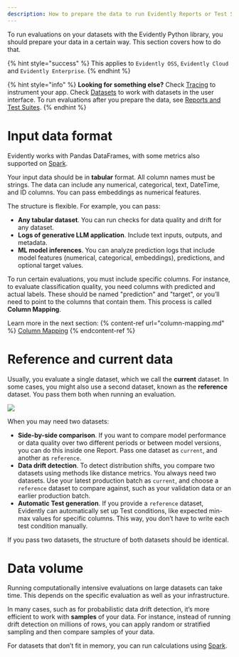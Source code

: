 ```yaml
---
description: How to prepare the data to run Evidently Reports or Test Suites.
---
```


To run evaluations on your datasets with the Evidently Python library, you should prepare your data in a certain way. This section covers how to do that. 

{% hint style="success" %}
This applies to `Evidently OSS`, `Evidently Cloud` and `Evidently Enterprise`. 
{% endhint %}

{% hint style="info" %}
**Looking for something else?** Check [Tracing](../tracing/tracing_overview.md) to instrument your app. Check [Datasets](../datasets/datasets_overview.md) to work with datasets in the user interface. To run evaluations after you prepare the data, see [Reports and Test Suites](../tests-and-reports/introduction.md).
{% endhint %}

# Input data format

Evidently works with Pandas DataFrames, with some metrics also supported on [Spark](../tests-and-reports/spark.md).

Your input data should be in **tabular** format. All column names must be strings. The data can include any numerical, categorical, text, DateTime, and ID columns. You can pass embeddings as numerical features. 

The structure is flexible. For example, you can pass:
* **Any tabular dataset**. You can run checks for data quality and drift for any dataset.
* **Logs of generative LLM application**. Include text inputs, outputs, and metadata.
* **ML model inferences**. You can analyze prediction logs that include model features (numerical, categorical, embeddings), predictions, and optional target values. 

To run certain evaluations, you must include specific columns. For instance, to evaluate classification quality, you need columns with predicted and actual labels. These should be named "prediction" and "target", or you’ll need to point to the columns that contain them. This process is called **Column Mapping**. 

Learn more in the next section:
{% content-ref url="column-mapping.md" %}
[Column Mapping](column-mapping.md)
{% endcontent-ref %}

# Reference and current data

Usually, you evaluate a single dataset, which we call the **current** dataset. In some cases, you might also use a second dataset, known as the **reference** dataset. You pass them both when running an evaluation.

![](<../.gitbook/assets/two\_datasets\_classification.png>)

When you may need two datasets:
* **Side-by-side comparison**. If you want to compare model performance or data quality over two different periods or between model versions, you can do this inside one Report. Pass one dataset as `current`, and another as `reference`.
* **Data drift detection**. To detect distribution shifts, you compare two datasets using methods like distance metrics. You always need two datasets. Use your latest production batch as `current`, and choose a `reference` dataset to compare against, such as your validation data or an earlier production batch.
* **Automatic Test generation**. If you provide a `reference` dataset, Evidently can automatically set up Test conditions, like expected min-max values for specific columns. This way, you don’t have to write each test condition manually.

If you pass two datasets, the structure of both datasets should be identical. 

# Data volume

Running computationally intensive evaluations on large datasets can take time. This depends on the specific evaluation as well as your infrastructure. 

In many cases, such as for probabilistic data drift detection, it’s more efficient to work with **samples** of your data. For instance, instead of running drift detection on millions of rows, you can apply random or stratified sampling and then compare samples of your data.  

For datasets that don’t fit in memory, you can run calculations using [Spark](../tests-and-reports/spark.md).
